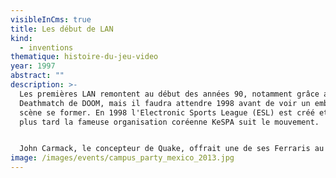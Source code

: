 ```yaml
---
visibleInCms: true
title: Les début de LAN
kind:
  - inventions
thematique: histoire-du-jeu-video
year: 1997
abstract: ""
description: >-
  Les premières LAN remontent au début des années 90, notamment grâce au mode
  Deathmatch de DOOM, mais il faudra attendre 1998 avant de voir un embryon de
  scène se former. En 1998 l'Electronic Sports League (ESL) est créé et 2 ans
  plus tard la fameuse organisation coréenne KeSPA suit le mouvement.


  John Carmack, le concepteur de Quake, offrait une de ses Ferraris au vainqueur d’un tournoi de Quake. C’est le début des LAN avec de gros prix et des joueurs semi professionnels puis professionnels dans les jeux vidéos.
image: /images/events/campus_party_mexico_2013.jpg
---
```

